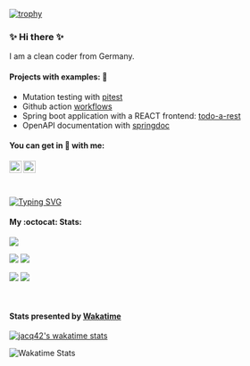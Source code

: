 [![trophy](https://github-profile-trophy.vercel.app/?username=jacq42&theme=onedark)](https://github.com/ryo-ma/github-profile-trophy)

### :sparkles: Hi there :sparkles:

I am a clean coder from Germany.

#### Projects with examples: :construction_worker:

* Mutation testing with [pitest](https://github.com/jacq42/pitest-example)
* Github action [workflows](https://github.com/jacq42/playground)
* Spring boot application with a REACT frontend: [todo-a-rest](https://github.com/jacq42/todo-a-rest)
* OpenAPI documentation with [springdoc](https://github.com/jacq42/openapi-example)

#### You can get in :speech_balloon: with me: 

[<img align="left" alt="jacq42 | LinkedIn" width="22px" src="https://cdn.jsdelivr.net/npm/simple-icons@v6.7.0/icons/linkedin.svg" />][linkedin]
[<img align="left" alt="jacq42 | Wakatime" width="22px" src="https://cdn.jsdelivr.net/npm/simple-icons@v6.7.0/icons/wakatime.svg" />][wakatime]

[linkedin]: https://www.linkedin.com/in/jaccquelinekrech
[wakatime]: https://wakatime.com/@jacq42

<br />
<br />
<br />

[![Typing SVG](https://readme-typing-svg.herokuapp.com/?lines=Small+things+matter)](https://git.io/typing-svg)

#### My :octocat: Stats:
![](http://github-profile-summary-cards.vercel.app/api/cards/profile-details?username=jacq42&theme=transparent) 

![](http://github-profile-summary-cards.vercel.app/api/cards/repos-per-language?username=jacq42&theme=transparent) ![](http://github-profile-summary-cards.vercel.app/api/cards/most-commit-language?username=jacq42&theme=transparent) 

![](http://github-profile-summary-cards.vercel.app/api/cards/stats?username=jacq42&theme=transparent) ![](http://github-profile-summary-cards.vercel.app/api/cards/productive-time?username=jacq42&theme=transparent&utcOffset=8) 

<br />

#### Stats presented by [Wakatime](https://wakatime.com)

[![jacq42's wakatime stats](https://github-readme-stats.vercel.app/api/wakatime?username=@jacq42&theme=nord&v=2)][wakatime]

![Wakatime Stats](https://wakatime.com/share/@jacq42/613507e6-d42b-4209-aec5-c517175ac131.svg)

